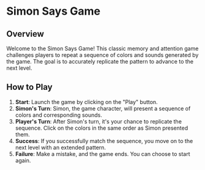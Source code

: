 # Simon Says Game

## Overview

Welcome to the Simon Says Game! This classic memory and attention game challenges players to repeat a sequence of colors and sounds generated by the game. The goal is to accurately replicate the pattern to advance to the next level.

## How to Play

1. **Start**: Launch the game by clicking on the "Play" button.
2. **Simon's Turn**: Simon, the game character, will present a sequence of colors and corresponding sounds.
3. **Player's Turn**: After Simon's turn, it's your chance to replicate the sequence. Click on the colors in the same order as Simon presented them.
4. **Success**: If you successfully match the sequence, you move on to the next level with an extended pattern.
5. **Failure**: Make a mistake, and the game ends. You can choose to start again.